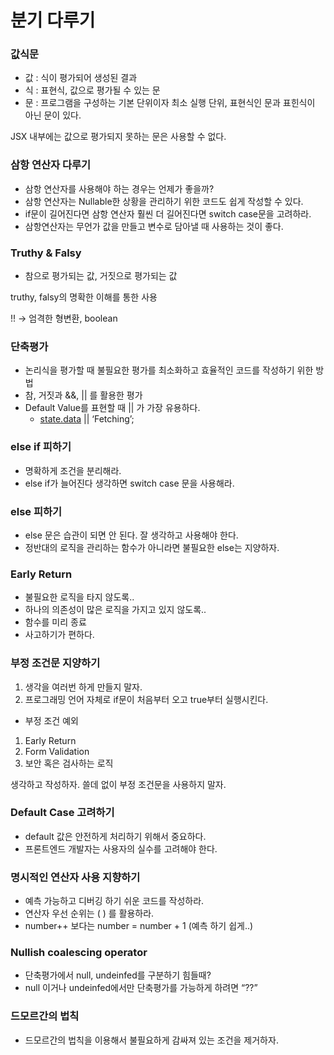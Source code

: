 # 분기 다루기

### 값식문

- 값 : 식이 평가되어 생성된 결과
- 식 : 표현식, 값으로 평가될 수 있는 문
- 문 : 프로그램을 구성하는 기본 단위이자 최소 실행 단위, 표현식인 문과 표힌식이 아닌 문이 있다.

JSX 내부에는 값으로 평가되지 못하는 문은 사용할 수 없다.

### 삼항 연산자 다루기

- 삼항 연산자를 사용해야 하는 경우는 언제가 좋을까?
- 삼항 연산자는 Nullable한 상황을 관리하기 위한 코드도 쉽게 작성할 수 있다.
- if문이 길어진다면 삼항 연산자 훨씬 더 길어진다면 switch case문을 고려하라.
- 삼항연산자는 무언가 값을 만들고 변수로 담아낼 때 사용하는 것이 좋다.

### Truthy & Falsy

- 참으로 평가되는 값, 거짓으로 평가되는 값

truthy, falsy의 명확한 이해를 통한 사용

!! → 엄격한 형변환, boolean

### 단축평가

- 논리식을 평가할 때 불필요한 평가를 최소화하고 효율적인 코드를 작성하기 위한 방법
- 참, 거짓과 &&, || 를 활용한 평가
- Default Value를 표현할 때 || 가 가장 유용하다.
    - [state.data](http://state.data) || ‘Fetching’;

### else if 피하기

- 명확하게 조건을 분리해라.
- else if가 늘어진다 생각하면 switch case 문을 사용해라.

### else 피하기

- else 문은 습관이 되면 안 된다. 잘 생각하고 사용해야 한다.
- 정반대의 로직을 관리하는 함수가 아니라면 불필요한 else는 지양하자.

### Early Return

- 불필요한 로직을 타지 않도록..
- 하나의 의존성이 많은 로직을 가지고 있지 않도록..
- 함수를 미리 종료
- 사고하기가 편하다.

### 부정 조건문 지양하기

1. 생각을 여러번 하게 만들지 말자.
2. 프로그래밍 언어 자체로 if문이 처음부터 오고 true부터 실행시킨다.
- 부정 조건 예외
1. Early Return
2. Form Validation
3. 보안 혹은 검사하는 로직

생각하고 작성하자. 쓸데 없이 부정 조건문을 사용하지 말자.

### Default Case 고려하기

- default 값은 안전하게 처리하기 위해서 중요하다.
- 프론트엔드 개발자는 사용자의 실수를 고려해야 한다.

### 명시적인 연산자 사용 지향하기

- 예측 가능하고 디버깅 하기 쉬운 코드를 작성하라.
- 연산자 우선 순위는 ( ) 를 활용하라.
- number++ 보다는 number = number + 1 (예측 하기 쉽게..)

### Nullish coalescing operator

- 단축평가에서 null, undeinfed를 구분하기 힘들때?
- null 이거나 undeinfed에서만 단축평가를 가능하게 하려면 “??”

### 드모르간의 법칙

- 드모르간의 법칙을 이용해서 불필요하게 감싸져 있는 조건을 제거하자.